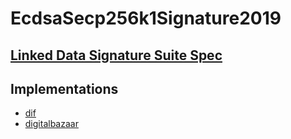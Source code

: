 # EcdsaSecp256k1Signature2019

## [Linked Data Signature Suite Spec](https://w3c-ccg.github.io/lds-ecdsa-secp256k1-2019/)

## Implementations

- [dif](https://github.com/decentralized-identity/lds-ecdsa-secp256k1-2019.js)
- [digitalbazaar](https://github.com/digitalbazaar/secp256k1-key-pair)